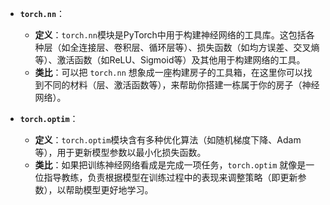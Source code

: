 - **`torch.nn`**：
    
    - **定义**：`torch.nn`模块是PyTorch中用于构建神经网络的工具库。这包括各种层（如全连接层、卷积层、循环层等）、损失函数（如均方误差、交叉熵等）、激活函数（如ReLU、Sigmoid等）及其他用于构建网络的工具。
    - **类比**：可以把 `torch.nn` 想象成一座构建房子的工具箱，在这里你可以找到不同的材料（层、激活函数等），来帮助你搭建一栋属于你的房子（神经网络）。



- **`torch.optim`**：
    
    - **定义**：`torch.optim`模块含有多种优化算法（如随机梯度下降、Adam等），用于更新模型参数以最小化损失函数。
    - **类比**：如果把训练神经网络看成是完成一项任务，`torch.optim` 就像是一位指导教练，负责根据模型在训练过程中的表现来调整策略（即更新参数），以帮助模型更好地学习。